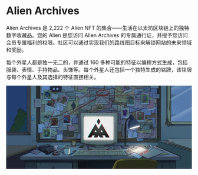 # Alien Archives

Alien Archives 是 2,222 个 Alien NFT 的集合——生活在以太坊区块链上的独特数字收藏品。您的 Alien 是您访问 Alien Archives 的专属通行证，并授予您访问会员专属福利的权限。社区可以通过实现我们的路线图目标来解锁网站的未来领域和奖励。

每个外星人都是独一无二的，并通过 160 多种可能的特征以编程方式生成，包括服装、表情、手持物品、头饰等。每个外星人还包括一个独特生成的铭牌，该铭牌与每个外星人及其选择的特征直接相关。

![unnamed](unnamed.jpg)
